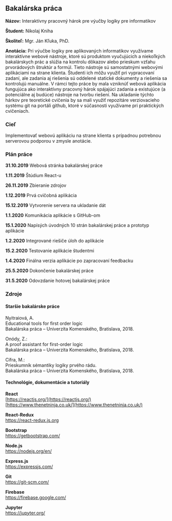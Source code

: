 ## Bakalárska práca

**Názov:** Interaktívny pracovný hárok pre výučby logiky pre informatikov

**Študent:** Nikolaj Kniha  

**Školiteľ:** Mgr. Ján Kľuka, PhD.

**Anotácia:** Pri výučbe logiky pre aplikovaných informatikov využívame interaktívne webové nástroje, ktoré sú produktom vyučujúcich a niekoľkých bakalárskych prác a slúžia na kontrolu dôkazov alebo prieskum vzťahu prvorádových štruktúr a formúl. Tieto nástroje sú samostatnými webovými aplikáciami na strane klienta. Študenti ich môžu využiť pri vypracovaní zadaní, ale zadania aj riešenia sú oddelené statické dokumenty a riešenia sa kontrolujú manuálne.
V rámci tejto práce by mala vzniknúť webová aplikácia fungujúca ako interaktívny pracovný hárok spájajúci zadania a existujúce (a potenciálne aj budúce) nástroje na tvorbu riešení. Na ukladanie týchto hárkov pre teoretické cvičenia by sa mali využiť repozitáre verziovacieho systému git na portáli github, ktoré v súčasnosti využívame pri praktických cvičeniach.

### Cieľ 
Implementovať webovú aplikáciu na strane klienta s prípadnou potrebnou serverovou podporou v zmysle anotácie.


### Plán práce

**31.10.2019** Webová stránka bakalárskej práce

**1.11.2019** Štúdium React-u

**26.11.2019** Zbieranie zdrojov

**1.12.2019** Prvá cvičobná aplikácia

**15.12.2019** Vytvorenie servera na ukladanie dát

**1.1.2020** Komunikácia aplikácie s GitHub-om

**15.1.2020** Napísých úvodných 10 strán bakalárskej práce a prototyp aplikácie

**1.2.2020** Integrované riešiče úloh do aplikácie

**15.2.2020** Testovanie aplikácie študentmi

**1.4.2020** Finálna verzia aplikácie po zapracovaní feedbacku

**25.5.2020** Dokončenie bakalárskej práce

**31.5.2020** Odovzdanie hotovej bakalárskej práce


### Zdroje

#### Staršie bakalárske práce

Nyitraiová, A.  
Educational tools for first order logic  
Bakalárska práca – Univerzita Komenského, Bratislava, 2018.

Onódy, Z.:  
A proof assistant for first-order logic  
Bakalárska práca – Univerzita Komenského, Bratislava, 2018.

Cifra, M.:  
Prieskumník sémantiky logiky prvého rádu.  
Bakalárska práca – Univerzita Komenského, Bratislava, 2018.

#### Technológie, dokumentácie a tutoriály

**React**  
[https://reactjs.org/](https://reactjs.org/)  
[https://www.thenetninja.co.uk/](https://www.thenetninja.co.uk/)

**React-Redux**  
https://react-redux.js.org

**Bootstrap**  
https://getbootstrap.com/  

**Node.js**  
https://nodejs.org/en/  

**Express.js**  
https://expressjs.com/  

**Git**   
https://git-scm.com/

**Firebase**    
https://firebase.google.com/

**Jupyter**  
https://jupyter.org/





